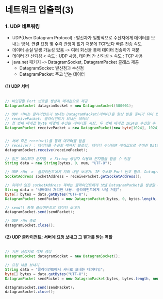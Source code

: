 # 네트워크 입출력(3)

### 1. UDP 네트워킹

- UDP(User Datagram Protocol) : 발신자가 일방적으로 수신자에게 데이터를 보내는 방식. 연결 요청 및 수락 관정이 없기 때문에 TCP보다 빠른 전송 속도
- 데이터 손실 발생 가능성 있음 -> 여러 회선을 통해 데이터 전송하기 때문
- 데이터 간 신뢰성 < 속도 : UDP 사용, 데이터 간 신뢰성 > 속도 : TCP 사용
- java.net 패키지 -> DatagramSocket, DatagramPacket 클래스 제공
    - DatagramSocket: 발신점과 수신점
    - DatagramPacket: 주고 받는 데이터

#### (1) UDP 서버

```java

// 바인딩할 Port 번호를 생성자 매개값으로 제공
DatagramSocket datagramSocket = new DatagramSocket(500001);

// UDP 서버는 클라이언트가 보내는 DatagramPacket(데이터)을 항상 받을 준비가 되어 있어야 함
// receivePacket: 클라이언트가 보내는 데이터
// 첫 번째 매개값 byte 배열에 수신된 데이터를 저장, 두 번째 매개값 1024는 수신할 수 있는 최대 바이트 수를 의미
DatagramPacket receivePacket = new DatagramPacket(new byte[1024], 1024);        


// 서버 측은 receive()를 통해 데이터를 받음
// receive() : 데이터를 수신할 때까지 블로킹, 데이터 수신되면 매개값으로 주어진 DatagramPacket에 저장
datagramSocket.receive(receivePacket);          

// 읽은 데이터가 문자열 -> String 생성자 이용해 문자열을 얻을 수 있음
String data = new String(bytes, 0, num, "UTF-8");

// UDP 서버 ->  클라이언트에게 처리 내용 보내기: IP 주소와 Port 번호 필요. DatagramPacket(receivePacket) 객체에서 얻을 수 있음
SocketAddress socketAddress = receivePacket.getSocketAddress();

// 위에서 얻은 socketAddress 객체는 클라이언트에게 보낼 DatagramPacket을 생성할 때 네 번째 매개값으로 넣어줌
String data = "서버에서 처리한 내용. 클라이언트에게 보낼 거임";
byte[] bytes = data.getBytes("UTF-8");
DatagramPacket sendPacket = new DatagramPacket(bytes, 0, bytes.length, socketAddress);

// send() 통해 클라이언트로 데이터 보내기
datagramSocket.send(sendPacket);

// UDP 서버 종료
datagramSocket.close();


```

#### (2) UDP 클라이언트: 서버에 요청 보내고 그 결과를 받는 역할

```java

// 기본 생성자로 객체 생성
DatagramSocket datagramSocket = new DatagramSocket();

// 요청 내용 보내기
String data = "클라이언트에서 서버로 보내는 데이터임";
byte[] bytes = data.getBytes("UTF-8");
DatagramPacket sendPacket = new DatagramPacket(bytes, bytes.length, new InetSocketAddress("localhost", 500001));

datagramSocket.send(sendPacket);
datagramSocket.close();

```
